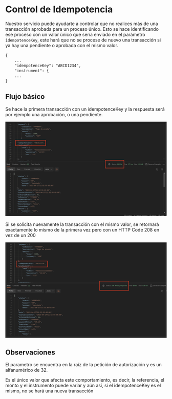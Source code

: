 # Control de Idempotencia

Nuestro servicio puede ayudarte a controlar que no realices más de una transacción aprobada para un proceso único. Esto se hace identificando ese proceso con un valor único que sería enviado en el parámetro `idempotenceKey`, este hará que no se procese de nuevo una transacción si ya hay una pendiente o aprobada con el mismo valor.

```
{
    ...
    "idempotenceKey": "ABCD1234",
    "instrument": {
    ...
}
```

## Flujo básico

Se hace la primera transacción con un idempotenceKey y la respuesta será por ejemplo una aprobación, o una pendiente.

![IdempotenceFirst.png](../assets/images/IdempotenceFirst.png)

Si se solicita nuevamente la transacción con el mismo valor, se retornará exactamente lo mismo de la primera vez pero con un HTTP Code 208 en vez de un 200

![IdempotenceSecond.png](../assets/images/IdempotenceSecond.png)


## Observaciones

El parametro se encuentra en la raiz de la petición de autorización y es un alfanumérico de 32.

Es el único valor que afecta este comportamiento, es decir, la referencia, el monto y el instrumento puede variar y aún así, si el idempotenceKey es el mismo, no se hará una nueva transacción